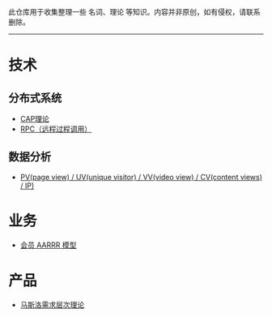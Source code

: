 

此仓库用于收集整理一些 名词、理论 等知识。内容并非原创，如有侵权，请联系删除。


---


# 技术


## 分布式系统


- [CAP理论]()
- [RPC（远程过程调用）]()

## 数据分析

- [PV(page view) / UV(unique visitor) / VV(video view) / CV(content views) / IP)](./data_analysis/PV_UV_VV_CV_IP.md)



# 业务


- [会员 AARRR 模型](./biz-member/AARRR模型.md)


# 产品

- [马斯洛需求层次理论]()


